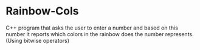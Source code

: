 # Rainbow-Cols
C++ program that asks the user to enter a number and based on this number it reports which colors in the rainbow does the number represents. (Using bitwise operators)
